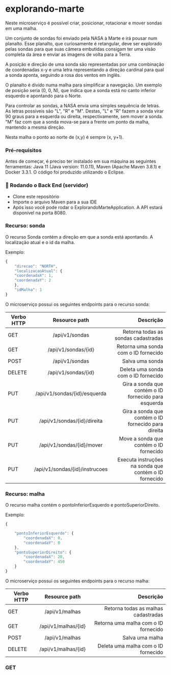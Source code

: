# explorando-marte

Neste microserviço é possível criar, posicionar, rotacionar e mover sondas em uma malha.

Um conjunto de sondas foi enviado pela NASA à Marte e irá pousar num planalto. Esse planalto, que curiosamente é retangular, deve ser explorado pelas sondas para que suas câmera embutidas consigam ter uma visão completa da área e enviar as imagens de volta para a Terra.

A posição e direção de uma sonda são representadas por uma combinação de coordenadas x-y e uma letra representando a direção cardinal para qual a sonda aponta, seguindo a rosa dos ventos em inglês.

O planalto é divido numa malha para simplificar a navegação. Um exemplo de posição seria (0, 0, N), que indica que a sonda está no canto inferior esquerdo e apontando para o Norte.

Para controlar as sondas, a NASA envia uma simples sequência de letras. As letras possíveis são "L", "R" e "M". Destas, "L" e "R" fazem a sonda virar 90 graus para a esquerda ou direita, respectivamente, sem mover a sonda. "M" faz com que a sonda mova-se para a frente um ponto da malha, mantendo a mesma direção.

Nesta malha o ponto ao norte de (x,y) é sempre (x, y+1).

### Pré-requisitos

Antes de começar, é preciso ter instalado em sua máquina as seguintes ferramentas:
Java 11 (Java version: 11.0.11), Maven (Apache Maven 3.8.1) e Docker 3.3.1. O código foi produzido utilizando o Eclipse.

### 🎲 Rodando o Back End (servidor)

- Clone este repositório
- Importe o arquivo Maven para a sua IDE
- Após isso você pode rodar o ExplorandoMarteApplication. A API estará disponível na porta 8080.

### Recurso: sonda

O recurso Sonda contém a direção em que a sonda está apontando. A localização atual e o id da malha.

Exemplo:
```javascript
{
    "direcao": "NORTH",
    "localizacaoAtual": {
    "coordenadaX": 1,
    "coordenadaY": 2
    },
    "idMalha": 1
}
```

O microserviço possui os seguintes endpoints para o recurso sonda:

| Verbo HTTP  |  Resource path                   |           Descrição                                    |
|-------------|:--------------------------------:|-------------------------------------------------------:|
| GET         |  /api/v1/sondas                  |   Retorna todas as sondas cadastradas                  |
| GET         |  /api/v1/sondas/{id}             |   Retorna uma sonda com o ID fornecido                 |
| POST        |  /api/v1/sondas                  |   Salva uma sonda                                      |
| DELETE      |  /api/v1/sondas/{id}             |   Deleta uma sonda com o ID fornecido                  |
| PUT         |  /api/v1/sondas/{id}/esquerda    |   Gira a sonda que contém o ID fornecido para esquerda |
| PUT         |  /api/v1/sondas/{id}/direita     |   Gira a sonda que contém o ID fornecido para direita  |
| PUT         |  /api/v1/sondas/{id}/mover       |   Move a sonda que contém o ID fornecido               |
| PUT         |  /api/v1/sondas/{id}/instrucoes  |   Executa instruções na sonda que contém o ID fornecido|

### Recurso: malha

O recurso malha contém o pontoInferiorEsquerdo e pontoSuperiorDireito.

Exemplo:
```javascript
{

    "pontoInferiorEsquerdo": {
        "coordenadaX": 0,
        "coordenadaY": 0
    },
    "pontoSuperiorDireito": {
        "coordenadaX": 20,
        "coordenadaY": 450
    }
}
```

O microserviço possui os seguintes endpoints para o recurso malha:

| Verbo HTTP  |  Resource path       |           Descrição                       |
|-------------|:--------------------:|------------------------------------------:|
| GET         |  /api/v1/malhas      |   Retorna todas as malhas cadastradas     |
| GET         |  /api/v1/malhas/{id} |   Retorna uma malha com o ID fornecido    |
| POST        |  /api/v1/malhas      |   Salva uma malha                         |
| DELETE      |  /api/v1/malhas/{id} |   Deleta uma malha com o ID fornecido     |

### GET 



